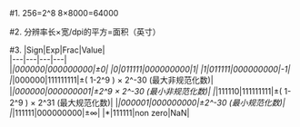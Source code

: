 #1. 256=2^8 8×8000=64000

#2. 分辨率长×宽/dpi的平方=面积（英寸）

#3. 
|Sign|Exp|Frac|Value|  
|---|---|---|---|  
|*|000000|000000000|±0|
|0|011111|000000000|1|
|1|011111|000000000|-1|
|*|000000|111111111|±( 1-2^9 ) × 2^-30 (最大非规范化数)|
|*|000000|000000001|±2^9 × 2^-30 (最小非规范化数)|
|*|111110|111111111|±( 1-2^9 ) × 2^31 (最大规范化数)|
|*|000001|000000000|±2^-30 (最小规范化数)|
|*|111111|000000000|±∞|
|*|111111|non zero|NaN|